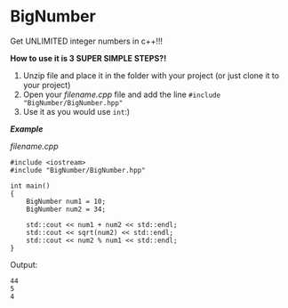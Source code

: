 # BigNumber
Get UNLIMITED integer numbers in c++!!!

**How to use it is 3 SUPER SIMPLE STEPS?!**


1. Unzip file and place it in the folder with your project (or just clone it to your project)
2. Open your _filename.cpp_ file and add the line <code>#include "BigNumber/BigNumber.hpp"</code>
3. Use it as you would use <code>int</code>:)

***Example***

_filename.cpp_

```
#include <iostream>
#include "BigNumber/BigNumber.hpp"

int main()
{
	BigNumber num1 = 10;
	BigNumber num2 = 34;
  
	std::cout << num1 + num2 << std::endl;
	std::cout << sqrt(num2) << std::endl;
	std::cout << num2 % num1 << std::endl;
}
 ```
 
 Output:
 ```
 44
 5
 4
 ```
